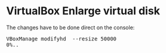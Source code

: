 <!-- date: 2015-10-08 00:00:00 -->
<!-- category: virtualbox -->
<!-- tags: VirtualBox,vdisk -->
# VirtualBox Enlarge virtual disk

The changes have to be done direct on the console:
<br>
<pre>VBoxManage modifyhd <VirtualDisk.vdi> --resize 50000
0%..</pre>
</body>
</html>
